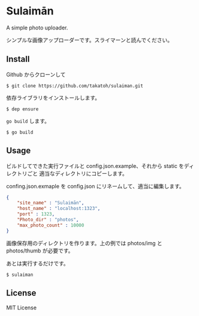 # Sulaimān

A simple photo uploader.

シンプルな画像アップローダーです。スライマーンと読んでください。

## Install

Github からクローンして

    $ git clone https://github.com/takatoh/sulaiman.git

依存ライブラリをインストールします。

    $ dep ensure

`go build` します。

    $ go build

## Usage

ビルドしてできた実行ファイルと config.json.example、それから static をディレクトリごと
適当なディレクトリにコピーします。

confing.json.exmaple を config.json にリネームして、適当に編集します。

```JSON
{
    "site_name" : "Sulaimān",
    "host_name" : "localhost:1323",
    "port" : 1323,
    "Photo_dir" : "photos",
    "max_photo_count" : 10000
}
```
画像保存用のディレクトリを作ります。上の例では photos/img と photos/thumb が必要です。

あとは実行するだけです。

    $ sulaiman

## License

MIT License
